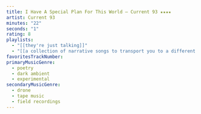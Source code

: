 ```yaml
---
title: I Have A Special Plan For This World — Current 93 ★★★★
artist: Current 93
minutes: "22"
seconds: "1"
rating: 8
playlists:
  - "[[they're just talking]]"
  - "[[a collection of narrative songs to transport you to a different world]]"
favoritesTrackNumber:
primaryMusicGenre:
  - poetry
  - dark ambient
  - experimental
secondaryMusicGenre:
  - drone
  - tape music
  - field recordings
---
```

